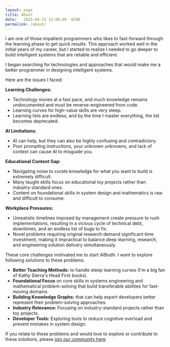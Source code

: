 ```yaml
---
layout: page
title: About
date:   2025-09-15 12:00:00 -0700
permalink: /about/
---
```


I am one of those impatient programmers who likes to fast-forward through the learning phase to get quick results. This approach worked well in the initial years of my career, but I started to realize I needed to go deeper to build intelligent systems that are reliable and efficient. 

I began searching for technologies and approaches that would make me a better programmer in designing intelligent systems.

Here are the issues I faced:

**Learning Challenges:**
- Technology moves at a fast pace, and much knowledge remains undocumented and must be reverse-engineered from code.
- Learning curves for high-value skills are very steep.
- Learning lists are endless, and by the time I master everything, the list becomes deprecated.

**AI Limitations:**
- AI can help, but they can also be highly confusing and contradictory.
- Poor prompting instructions, your unknown unknowns, and lack of context can cause AI to misguide you.

**Educational Content Gap:**
- Navigating noise to curate knowledge for what you want to build is extremely difficult.
- Many taught skills focus on educational toy projects rather than industry-standard ones.
- Content on foundational skills in system design and mathematics is raw and difficult to consume.

**Workplace Pressures:**
- Unrealistic timelines imposed by management create pressure to rush implementations, resulting in a vicious cycle of technical debt, downtimes, and an endless list of bugs to fix.
- Novel problems requiring original research demand significant time investment, making it impractical to balance deep learning, research, and engineering solution delivery simultaneously.

These core challenges motivated me to start AIBodh. I want to explore following solutions to these problems:

- **Better Teaching Methods:** to handle steep learning curves (I'm a big fan of Kathy Sierra's Head First books).
- **Foundational Focus** on core skills in systems engineering and mathematical problem-solving that build transferable abilities for fast-moving domains.
- **Building Knowledge Graphs:** that can help expert developers better represent their problem-solving approaches.
- **Industry Relevance:** Focusing on industry-standard projects rather than toy projects.
- **Developer Tools:** Exploring tools to reduce cognitive overload and prevent mistakes in system design.

If you relate to these problems and would love to explore or contribute to these solutions, please [join our community here](https://discord.com/invite/cD9qEsSjUH).
